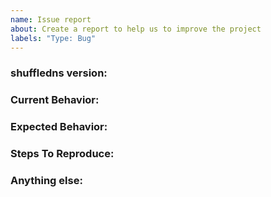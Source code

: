 ```yaml
---
name: Issue report
about: Create a report to help us to improve the project
labels: "Type: Bug"
---
```


<!--
1. Please search to see if an issue already exists for the bug you encountered.
2. For support requests, FAQs or "How to" questions, please use the GitHub Discussions section instead - https://github.com/mohammadanaraki/shuffledns/discussions or
3. Join our discord server at https://discord.gg/projectdiscovery and post the question on the #shuffledns channel.
-->

<!-- ISSUES MISSING IMPORTANT INFORMATION MAY BE CLOSED WITHOUT INVESTIGATION. -->

### shuffledns version:

<!-- You can find current version of shuffledns with "shuffledns -version" -->
<!-- We only accept issues that are reproducible on the latest version of shuffledns. -->
<!-- You can find the latest version of project at https://github.com/mohammadanaraki/shuffledns/releases/ -->

### Current Behavior:

<!-- A concise description of what you're experiencing. -->

### Expected Behavior:

<!-- A concise description of what you expected to happen. -->

### Steps To Reproduce:

<!--
Example: steps to reproduce the behavior:
1. Run 'shuffledns ..'
2. See error...
-->

### Anything else:

<!-- Links? References? Screnshots? Anything that will give us more context about the issue that you are encountering! -->
